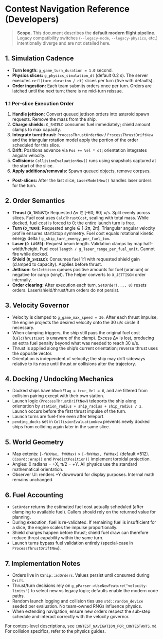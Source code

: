 # Contest Navigation Reference (Developers)

> **Scope.** This document describes the **default modern flight pipeline**. Legacy compatibility switches (`--legacy-mode`, `--legacy-physics`, etc.) intentionally diverge and are not detailed here.

## 1. Simulation Cadence
- **Turn length:** `g_game_turn_duration = 1.0` second.
- **Physics slices:** `g_physics_simulation_dt` (default 0.2 s). The server executes `ceil(turn_duration / dt)` slices per turn (five with defaults).
- **Order ingestion:** Each team submits orders once per turn. Orders are latched until the next turn; there is no mid-turn reissue.

### 1.1 Per-slice Execution Order
1. **Handle jettison:** Convert queued jettison orders into asteroid spawn requests. Remove the mass from the ship.
2. **Charge shields:** `O_SHIELD` consumes fuel immediately; shield amount clamps to max capacity.
3. **Integrate turn/thrust:** `ProcessThrustOrderNew` / `ProcessThrustDriftNew` and the triangular rotation model apply the portion of the order scheduled for this slice.
4. **Drift:** Positions advance via `Pos += Vel * dt`; orientation integrates angular velocity.
5. **Collisions:** `CollisionEvaluationNew()` runs using snapshots captured at the start of the slice.
6. **Apply additions/removals:** Spawn queued objects, remove corpses.
- **Post-slices:** After the last slice, `LaserModelNew()` handles laser orders for the turn.

## 2. Order Semantics
- **Thrust (`O_THRUST`):** Requested Δv ∈ [-60, 60] u/s. Split evenly across slices. Fuel cost uses `CalcThrustCost`, scaling with total mass. While docked, fuel cost is forced to 0; the entire launch turn is free.
- **Turn (`O_TURN`):** Requested angle ∈ [-2π, 2π]. Triangular angular velocity profile ensures start/stop symmetry. Fuel cost equals rotational kinetic energy delta / `g_ship_turn_energy_per_fuel_ton`.
- **Laser (`O_LASER`):** Request beam length. Validation clamps by map half-width/height. Fuel cost `length / g_laser_range_per_fuel_unit`. Cannot fire while docked.
- **Shield (`O_SHIELD`):** Consumes fuel 1:1 with requested shield gain (clamped to capacity). Applies before thrust.
- **Jettison:** `SetJettison` queues positive amounts for fuel (uranium) or negative for cargo (vinyl). The helper converts to `O_JETTISON` order internally.
- **Order clearing:** After execution each turn, `SetOrder(..., 0)` resets orders. Laser/shield/thrust/turn orders do not persist.

## 3. Velocity Governor
- Velocity is clamped to `g_game_max_speed = 30`. After each thrust impulse, the engine projects the desired velocity onto the 30 u/s circle if necessary.
- When clamping triggers, the ship still pays the original fuel cost (`CalcThrustCost` is unaware of the clamp). Excess Δv is lost, producing an extra fuel penalty beyond what was needed to reach 30 u/s.
- Thrust is applied along the ship’s current orientation; reverse thrust uses the opposite vector.
- Orientation is independent of velocity; the ship may drift sideways relative to its nose until thrust or collisions alter the trajectory.

## 4. Docking / Undocking Mechanics
- Docked ships have `bDockFlag = true`, `Vel = 0`, and are filtered from collision pairing except with their own station.
- Launch logic (`ProcessThrustDriftNew`) teleports the ship along orientation by `station_radius + ship_radius + ship_radius / 2`. Launch occurs before the first thrust impulse of the turn.
- Launch turns are fuel-free even after teleport.
- `pending_docks` set in `CollisionEvaluationNew` prevents newly docked ships from colliding again later in the same slice.

## 5. World Geometry
- Map extents: `[-fWXMax, fWXMax)` × `[-fWYMax, fWYMax)` (default ±512). `CCoord::Wrap()` and `PredictPosition()` implement toroidal projection.
- Angles: 0 radians = +X, π/2 = +Y. All physics use the standard mathematical orientation.
- Observer UI: renders +Y downward for display purposes. Internal math remains unchanged.

## 6. Fuel Accounting
- `SetOrder` returns the estimated fuel cost actually scheduled (after clamping to available fuel). Callers should rely on the returned value for planning.
- During execution, fuel is re-validated. If remaining fuel is insufficient for a slice, the engine scales the impulse proportionally.
- Shield charges happen before thrust; shield fuel draw can therefore reduce thrust capability within the same turn.
- Launch turns bypass fuel validation entirely (special-case in `ProcessThrustDriftNew`).

## 7. Implementation Notes
- Orders live in `CShip::adOrders`. Values persist until consumed during `Drift`.
- Thrust/turn decisions rely on `g_pParser->UseNewFeature("velocity-limits")` to select new vs legacy logic; defaults enable the modern code paths.
- Random launch logging and collision ties use `std::random_device` seeded per evaluation. No team-owned RNGs influence physics.
- When extending navigation, ensure new orders respect the sub-step schedule and interact correctly with the velocity governor.

For contest-level descriptions, see `CONTEST_NAVIGATION_FOR_CONTESTANTS.md`. For collision specifics, refer to the physics guides.
